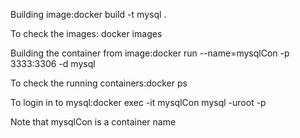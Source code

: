 Building image:docker build -t mysql .

To check the images: docker images

Building the container from image:docker run --name=mysqlCon -p 3333:3306 -d mysql

To check the running containers:docker ps

To login in to mysql:docker exec -it mysqlCon mysql -uroot -p

Note that mysqlCon is a container name 
